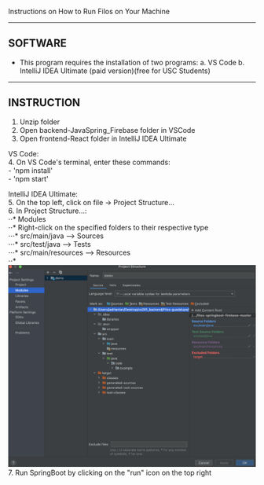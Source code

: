 Instructions on How to Run Filos on Your Machine 


--------
SOFTWARE
--------
* This program requires the installation of two programs:
    a. VS Code 
    b. IntelliJ IDEA Ultimate (paid version)(free for USC Students)


-----------
INSTRUCTION
-----------
1. Unzip folder
2. Open backend-JavaSpring_Firebase folder in VSCode
3. Open frontend-React folder in IntelliJ IDEA Ultimate
    
VS Code: \
4. On VS Code's terminal, enter these commands: \
    - 'npm install' \
    - 'npm start' 

IntelliJ IDEA Ultimate: \
5. On the top left, click on file -> Project Structure...\
6. In Project Structure...: <br />
    ⋅⋅* Modules <br />
    ⋅⋅* Right-click on the specified folders to their respective type <br />
        ⋅⋅⋅* src/main/java      -->  Sources <br />
        ⋅⋅⋅* src/test/java      -->  Tests <br />
        ⋅⋅⋅* src/main/resources -->  Resources <br />
    ⋅⋅* ![Screenshot](Instructions.png) <br />
7. Run SpringBoot by clicking on the "run" icon on the top right 
